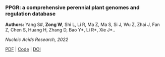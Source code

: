 ###  PPGR: a comprehensive perennial plant genomes and regulation database

**Authors:** Yang S#, **Zong W**, Shi L, Li R, Ma Z, Ma S, Si J, Wu Z, Zhai J, Fan Z, Chen S, Huang H, Zhang D, Bao Y*, Li R*, Xie J*..

*Nucleic Acids Research, 2022*

[PDF](https://watermark.silverchair.com/gkad963.pdf?token=AQECAHi208BE49Ooan9kkhW_Ercy7Dm3ZL_9Cf3qfKAc485ysgAAA04wggNKBgkqhkiG9w0BBwagggM7MIIDNwIBADCCAzAGCSqGSIb3DQEHATAeBglghkgBZQMEAS4wEQQMs7egNl6ThzOj5Se1AgEQgIIDAScFCatVKKE3P88CL9hN2u6fg9OvvgbtpXdmVG7oVkhS-T-FvG5jz4zbVJJzuZ3z00XrfswsKgY6PcRtvvTyH-J9EbBFK0-KtyijHhGpxc1--iLaTQZePqtqSpKY9SnnWBjHGhyuEntfCKXAa_qlp2ybfsZV5bYyzR0VL-SO1O3kIcqS_0C5raEidXNADgWviMmqjVudJlJi-Nl5Mjznwg1tT6M40YOHri2P4Qov8vVEQyr3QlC5swMqYO8CCZ27n6OghOkZAobczXvOxT63mxpbnj8DYvJA163tByQbj3PQ67y3balVPPqkGhdsAF2vDJBUMpCdZF-pkXqrkC_U7mYRO2fkS1V21usMGvR8bNK1ajwuHLs_mC28gH0iKSkrvn6sVP0FoGs_5d8CMSreMoswTqv3ruNdvaRsYeWqhIRL4sKbKp2_gVQSsy21ytNQWoBSokFVSd-Reyv9vo1QZcIT2vKZXpJjn8f91VrIpgaZ76onJlmEbsefwvaTIxrGOVxv624GA_E6VLooupVR4CUxdO4M54dYwcpnQGd2z3wltYmzI9PfRP6ECOnLSlWl_w_fBO8zwC3nepQT1JLPfJ3sz2GuYNIf-vlg1LiO7WZoCyRy_r-pJF3mm3dUVUWz4QDoBycGxHBKhwtW7cGdc6VROpKt66lVoJmfVsGI4zY3Aa-TNL4Vn_HMUItKq9z2ysfIjFfypq33ungdcZy4t8sayDn8ZE9LcQwATSWMVEtal4tWogOUeofOtBlxJmJ15geZXF5sS-7PaCPFyC9TsOb02ZoWQuoyY4exk9UVd-rAECU4_XLa7ZQRhygd5ZToVL8UPxQigv7e1EbZrllwWVIa4Dtm5Jqag1oOry0pft4TFJ_mv7L-plRG4pbH8CUagNCW4zrnNC-XW1Ydjb6dFfKsF9gWS71PJIze-gO2PkhgSD3k2p7zGbsPdE5mAX1EhHASK6Jxus9i8eS7rnq0qhlgeLTtIggFLBacN11Ueky4dcokW9AWi9YFZm71IDjKwQw) | [Code]() | [DOI](https://doi.org/10.1093/nar/gkad963)

